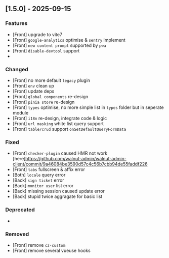 ## [1.5.0] - 2025-09-15

### Features
- [Front] upgrade to vite7
- [Front] `google-analytics` optimise & `sentry` implement
- [Front] `new content prompt` supported by `pwa`
- [Front] `disable-devtool` support
-
### Changed
- [Front] no more default `legacy` plugin
- [Front] `env` clean up
- [Front] update deps
- [Front] `global components` re-design
- [Front] `pinia store` re-design
- [Front] `types` optimise, no more simple list in `types` folder but in seperate module
- [Front] `i18n` re-design, integrate code & logic
- [Front] `url masking` white list query support
- [Front] `table/crud` support `onSetDefaultQueryFormData`

### Fixed
- [Front] `checker-plugin` caused HMR not work [here]https://github.com/walnut-admin/walnut-admin-client/commit/9a46084be3590d57c4c56b7cbb94de55faddf226
- [Front] `tabs` fullscreen & affix error
- [Both] `locale` query error
- [Back] `sign ticket` error
- [Back] `monitor user` list error
- [Back] missing session caused update error
- [Back] stupid twice aggragate for basic list

### Deprecated
-

### Removed
- [Front] remove `cz-custom`
- [Front] remove several vueuse hooks
